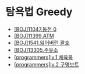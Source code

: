 # 탐욕법 Greedy

- [[BOJ]11047.동전 0](https://github.com/Ok-Cheese/Algorithm/tree/main/BOJ/11047.%EB%8F%99%EC%A0%840) <br/>
- [[BOJ]11399.ATM](https://github.com/Ok-Cheese/Algorithm/tree/main/BOJ/11399.ATM) <br/>
- [[BOJ]1541.잃어버린 괄호](https://github.com/Ok-Cheese/Algorithm/tree/main/BOJ/1541.%EC%9E%83%EC%96%B4%EB%B2%84%EB%A6%B0%EA%B4%84%ED%98%B8) <br/>
- [[BOJ]13305.주유소](https://github.com/Ok-Cheese/Algorithm/tree/main/BOJ/13305.%EC%A3%BC%EC%9C%A0%EC%86%8C) <br/>
- [[programmers]lv.1 체육복](https://github.com/Ok-Cheese/Algorithm/blob/main/Programmers/lv.1/%EC%B2%B4%EC%9C%A1%EB%B3%B5.js) <br/>
- [[programmers]lv.2 구명보트](https://github.com/Ok-Cheese/Algorithm/blob/main/Programmers/lv.2/%EA%B5%AC%EB%AA%85%EB%B3%B4%ED%8A%B8.js) <br />
